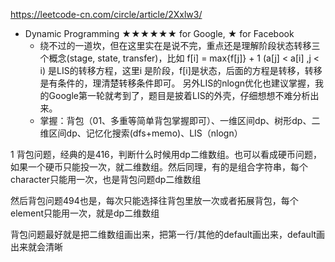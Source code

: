 https://leetcode-cn.com/circle/article/2Xxlw3/

- Dynamic Programming ★★★★★★ for Google, ★ for Facebook
    - 绕不过的一道坎，但在这里实在是说不完，重点还是理解阶段状态转移三个概念(stage, state, transfer)，比如  f[i] = max{f[j]} + 1 (a[j] < a[i] ,j < i) 是LIS的转移方程，这里i 是阶段，f[i]是状态，后面的方程是转移，转移是有条件的，理清楚转移条件即可。 另外LIS的nlogn优化也建议掌握，我的Google第一轮就考到了，题目是披着LIS的外壳，仔细想想不难分析出来。
    - 掌握：背包（01、多重等简单背包掌握即可）、一维区间dp、树形dp、二维区间dp、记忆化搜索(dfs+memo)、LIS（nlogn）


1 背包问题，经典的是416，判断什么时候用dp二维数组。也可以看成硬币问题，如果一个硬币只能投一次，就二维数组。然后同理，有的是组合字符串，每个character只能用一次，也是背包问题dp二维数组

然后背包问题494也是，每次只能选择往背包里放一次或者拓展背包，每个element只能用一次，就是dp二维数组

背包问题最好就是把二维数组画出来，把第一行/其他的default画出来，default画出来就会清晰
